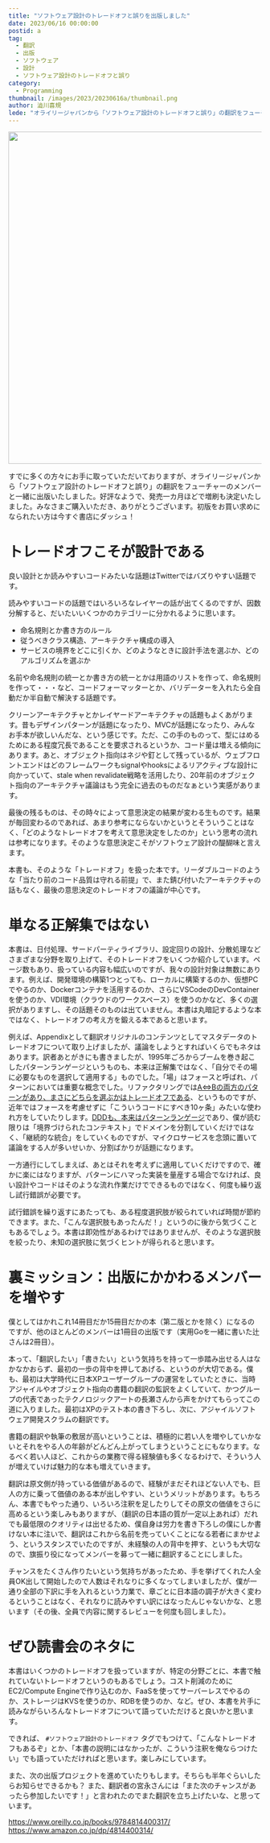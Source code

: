 ```yaml
---
title: "ソフトウェア設計のトレードオフと誤りを出版しました"
date: 2023/06/16 00:00:00
postid: a
tag:
  - 翻訳
  - 出版
  - ソフトウェア
  - 設計
  - ソフトウェア設計のトレードオフと誤り
category:
  - Programming
thumbnail: /images/2023/20230616a/thumbnail.png
author: 澁川喜規
lede: "オライリージャパンから「ソフトウェア設計のトレードオフと誤り」の翻訳をフューチャーのメンバーと一緒に出版いたしました。好評なようで、発売一カ月ほどで増刷も決定いたしました。"
---
```

<img src="/images/2023/20230616a/image.png" alt="" width="516" height="660" loading="lazy">

すでに多くの方々にお手に取っていただいておりますが、オライリージャパンから「ソフトウェア設計のトレードオフと誤り」の翻訳をフューチャーのメンバーと一緒に出版いたしました。好評なようで、発売一カ月ほどで増刷も決定いたしました。みなさまご購入いただき、ありがとうございます。初版をお買い求めになられたい方は今すぐ書店にダッシュ！

# トレードオフこそが設計である

良い設計とか読みやすいコードみたいな話題はTwitterではバズりやすい話題です。

読みやすいコードの話題ではいろいろなレイヤーの話が出てくるのですが、因数分解すると、だいたいいくつかのカテゴリーに分かれるように思います。

* 命名規則とか書き方のルール
* 従うべきクラス構造、アーキテクチャ構成の導入
* サービスの境界をどこに引くか、どのようなときに設計手法を選ぶか、どのアルゴリズムを選ぶか

名前や命名規則の統一とか書き方の統一とかは用語のリストを作って、命名規則を作って・・・など、コードフォーマッターとか、バリデーターを入れたら全自動だか半自動で解決する話題です。

クリーンアーキテクチャとかレイヤードアーキテクチャの話題もよくあがります。昔もデザインパターンが話題になったり、MVCが話題になったり、みんなお手本が欲しいんだな、という感じです。ただ、この手のものって、型にはめるためにある程度冗長であることを要求されるというか、コード量は増える傾向にあります。あと、オブジェクト指向はネジや釘として残っているが、ウェブフロントエンドはどのフレームワークもsignalやhooksによるリアクティブな設計に向かっていて、stale when revalidate戦略を活用したり、20年前のオブジェクト指向のアーキテクチャ議論はもう完全に過去のものだなぁという実感があります。

最後の残るものは、その時々によって意思決定の結果が変わる生ものです。結果が毎回変わるのであれば、あまり参考にならないかというとそういうことはなく、「どのようなトレードオフを考えて意思決定をしたのか」という思考の流れは参考になります。そのような意思決定こそがソフトウェア設計の醍醐味と言えます。

本書も、そのような「トレードオフ」を扱った本です。リーダブルコードのような「当たり前のコード品質は守れる前提」で、また錆び付いたアーキテクチャの話もなく、最後の意思決定のトレードオフの議論が中心です。

# 単なる正解集ではない

本書は、日付処理、サードパーティライブラリ、設定回りの設計、分散処理などさまざまな分野を取り上げて、そのトレードオフをいくつか紹介しています。ページ数もあり、扱っている内容も幅広いのですが、我々の設計対象は無数にあります。例えば、開発環境の構築1つとっても、ローカルに構築するのか、仮想PCでやるのか、Dockerコンテナを活用するのか、さらにVSCodeのDevContainerを使うのか、VDI環境（クラウドのワークスペース）を使うのかなど、多くの選択がありますし、その話題そのものは出ていません。本書は丸暗記するような本ではなく、トレードオフの考え方を鍛える本であると思います。

例えば、Appendixとして翻訳オリジナルのコンテンツとしてマスタデータのトレードオフについて取り上げましたが、議論をしようとすればいくらでもネタはあります。訳者あとがきにも書きましたが、1995年ごろからブームを巻き起こしたパターンランゲージというものも、本来は正解集ではなく、「自分でその場に必要なものを選択して適用する」ものでした。「場」はフォースと呼ばれ、パターンにおいては重要な概念でした。リファクタリングでは[A⇔Bの両方のパターンがあり、まさにどちらを選ぶかはトレードオフである](https://future-architect.github.io/articles/20220425a/)、というものですが、近年ではフォースを考慮せずに「こういうコードにすべき10ヶ条」みたいな使われ方をしていたりします。[DDDも、本来はパターンランゲージ](https://future-architect.github.io/articles/20220610a/
)であり、僕が読む限りは「境界づけられたコンテキスト」でドメインを分割していくだけではなく、「継続的な統合」をしていくものですが、マイクロサービスを念頭に置いて議論をする人が多いせいか、分割ばかりが話題になります。

一方通行にしてしまえば、あとはそれを考えずに適用していくだけですので、確かに楽にはなりますが、パターンにハマった実装を量産する場合でなければ、良い設計やコードはそのような流れ作業だけでできるものではなく、何度も繰り返し試行錯誤が必要です。

試行錯誤を繰り返すにあたっても、ある程度選択肢が絞られていれば時間が節約できます。また、「こんな選択肢もあったんだ！」というのに後から気づくこともあるでしょう。本書は即効性があるわけではありませんが、そのような選択肢を絞ったり、未知の選択肢に気づくヒントが得られると思います。

# 裏ミッション：出版にかかわるメンバーを増やす

僕としてはかれこれ14冊目だか15冊目だかの本（第二版とかを除く）になるのですが、他のほとんどのメンバーは1冊目の出版です（実用Goを一緒に書いた辻さんは2冊目）。

本って、「翻訳したい」「書きたい」という気持ちを持って一歩踏み出せる人はなかなかおらず、最初の一歩の背中を押してあげる、というのが大切である。僕も、最初は大学時代に日本XPユーザーグループの運営をしていたときに、当時アジャイルやオブジェクト指向の書籍の翻訳の監訳をよくしていて、かつグループの代表であったテクノロジックアートの長瀬さんから声をかけてもらってこの道に入りました。最初はXPのテスト本の書き下ろし、次に、アジャイルソフトウェア開発スクラムの翻訳です。

書籍の翻訳や執筆の敷居が高いということは、積極的に若い人を増やしていかないとそれをやる人の年齢がどんどん上がってしまうということにもなります。なるべく若い人ほど、これからの業務で得る経験値も多くなるわけで、そういう人が増えていけば魅力的な本も増えていきます。

翻訳は原文側が持っている価値があるので、経験がまだそれほどない人でも、巨人の方に乗って価値のある本が出しやすい、というメリットがあります。もちろん、本書でもやった通り、いろいろ注釈を足したりしてその原文の価値をさらに高めるという楽しみもありますが、（翻訳の日本語の質が一定以上あれば）だれでも最低限のクオリティは出せるため、僕自身は労力を書き下ろしの僕にしか書けない本に注いで、翻訳はこれから名前を売っていくことになる若者にまかせよう、というスタンスでいたのですが、未経験の人の背中を押す、というも大切なので、旗振り役になってメンバーを募って一緒に翻訳することにしました。

チャンスをたくさん作りたいという気持ちがあったため、手を挙げてくれた人全員OK出して開始したので人数はそれなりに多くなってしまいましたが、僕が一通り全部の下訳に手を入れるという力業で、章ごとに日本語の調子が大きく変わるということはなく、それなりに読みやすい訳にはなったんじゃないかな、と思います（その後、全員で内容に関するレビューを何度も回しました）。

# ぜひ読書会のネタに

本書はいくつかのトレードオフを扱っていますが、特定の分野ごとに、本書で触れていないトレードオフというのもあるでしょう。コスト削減のためにEC2/Compute Engineで作り込むのか、FaaSを使ってサーバーレスでやるのか、ストレージはKVSを使うのか、RDBを使うのか、など。ぜひ、本書を片手に読みながらいろんなトレードオフについて語っていただけると良いかと思います。

できれば、 ``#ソフトウェア設計のトレードオフ`` タグでもつけて、「こんなトレードオフもあるぞ」とか、「本書の説明にはなかったが、こういう注釈を俺ならつけたい」でも語っていただければと思います。楽しみにしています。

また、次の出版プロジェクトを進めていたりもします。そちらも半年ぐらいしたらお知らせできるかも？ また、翻訳者の宮永さんには「また次のチャンスがあったら参加したいです！」と言われたのでまた翻訳を立ち上げたいな、と思っています。

https://www.oreilly.co.jp/books/9784814400317/
https://www.amazon.co.jp/dp/4814400314/
